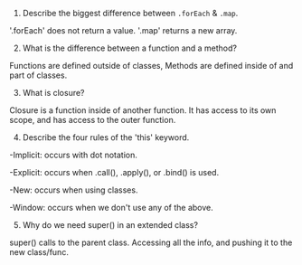 1. Describe the biggest difference between `.forEach` & `.map`.

'.forEach' does not return a value. '.map' returns a new array.

2. What is the difference between a function and a method?

Functions are defined outside of classes, Methods are defined inside of and part of classes.

3. What is closure?

Closure is a function inside of another function. It has access to its own scope, and has access to the outer function.

4. Describe the four rules of the 'this' keyword.

-Implicit: occurs with dot notation.

-Explicit: occurs when .call(), .apply(), or .bind() is used.

-New: occurs when using classes.

-Window: occurs when we don't use any of the above.

5. Why do we need super() in an extended class?

super() calls to the parent class. Accessing all the info, and pushing it to the new class/func.
